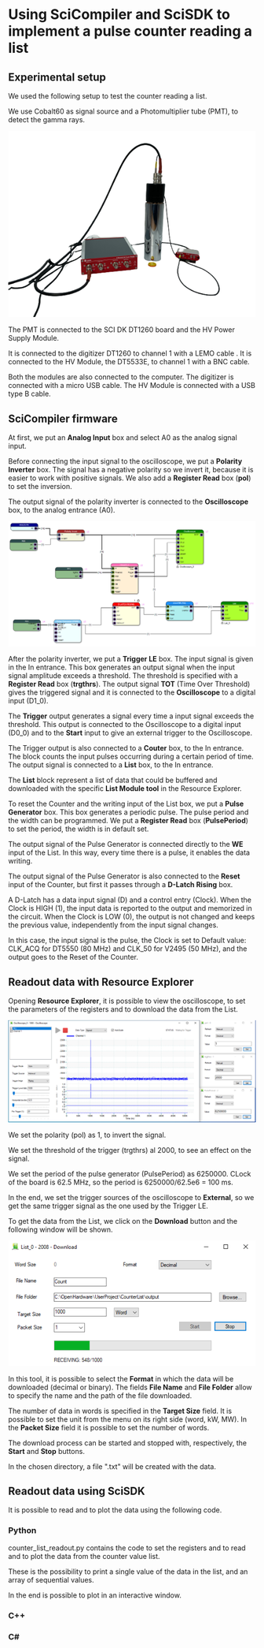 # Using SciCompiler and SciSDK to implement a pulse counter reading a list

## Experimental setup
We used the following setup to test the counter reading a list.

We use Cobalt60 as signal source and a Photomultiplier tube (PMT), to detect the gamma rays.

![](2023-02-23-12-06-28.png)

The PMT is connected to the SCI DK DT1260 board and the HV Power Supply Module.

It is connected to the digitizer DT1260 to channel 1 with a LEMO cable .
It is connected to the HV Module, the DT5533E, to channel 1 with a BNC cable.

Both the modules are also connected to the computer. The digitizer is connected with a micro USB cable. The HV Module is connected with a USB type B cable.

## SciCompiler firmware
At first, we put an **Analog Input** box and select A0 as the analog signal input.

Before connecting the input signal to the oscilloscope, we put a **Polarity Inverter** box. The signal has a negative polarity so we invert it, because it is easier to work with positive signals. We also add a **Register Read** box (**pol**) to set the inversion.

The output signal of the polarity inverter is connected to the **Oscilloscope** box, to the analog entrance (A0).

![](Capture_2023-03-09.PNG)

After the polarity inverter, we put a **Trigger LE** box. The input signal is given in the In entrance. This box generates an output signal when the input signal amplitude exceeds a threshold. The threshold is specified with a **Register Read** box (**trgthrs**). The output signal **TOT** (Time Over Threshold) gives the triggered signal and it is connected to the **Oscilloscope** to a digital input (D1_0).

The **Trigger** output generates a signal every time a input signal exceeds the threshold. This output is connected to the Oscilloscope to a digital input (D0_0) and to the **Start** input to give an external trigger to the Oscilloscope.

The Trigger output is also connected to a **Couter** box, to the In entrance. The block counts the input pulses occurring during a certain period of time. The output signal is connected to a **List** box, to the In entrance.

The **List** block represent a list of data that could be buffered and downloaded with the specific **List Module tool** in the Resource Explorer.

To reset the Counter and the writing input of the List box, we put a **Pulse Generator** box. This box generates a periodic pulse. The pulse period and the width can be programmed. We put a **Register Read** box (**PulsePeriod**) to set the period, the width is in default set.

The output signal of the Pulse Generator is connected directly to the **WE** input of the List. In this way, every time there is a pulse, it enables the data writing.

The output signal of the Pulse Generator is also connected to the **Reset** input of the Counter, but first it passes through a **D-Latch Rising** box.

A D-Latch has a data input signal (D) and a control entry (Clock). When the Clock is HIGH (1), the input data is reported to the output and memorized in the circuit. When the Clock is LOW (0), the output is not changed and keeps the previous value, independently from the input signal changes.

In this case, the input signal is the pulse, the Clock is set to Default value: CLK_ACQ for DT5550 (80 MHz) and CLK_50 for V2495 (50 MHz), and the output goes to the Reset of the Counter.

## Readout data with Resource Explorer
Opening **Resource Explorer**, it is possible to view the oscilloscope, to set the parameters of the registers and to download the data from the List.

![](Capture.PNG)

We set the polarity (pol) as 1, to invert the signal.

We set the threshold of the trigger (trgthrs) al 2000, to see an effect on 
the signal.

We set the period of the pulse generator (PulsePeriod) as 6250000. CLock of the board is 62.5 MHz, so the period is 6250000/62.5e6 = 100 ms.

In the end, we set the trigger sources of the oscilloscope to **External**,
so we get the same trigger signal as the one used by the Trigger LE.

To get the data from the List, we click on the **Download** button and the following window will be shown.

![](Capture_2023_03_09_2.PNG)

In this tool, it is possible to select the **Format** in which the data will be downloaded (decimal or binary). The fields **File Name** and **File Folder** allow to specify the name and the path of the file downloaded.

The number of data in words is specified in the **Target Size** field. It 
is possible to set the unit from the menu on its right side (word, kW, MW). 
In the **Packet Size** field it is possible to set the number of words.

The download process can be started and stopped with, respectively, the 
**Start** and **Stop** buttons.

In the chosen directory, a file ".txt" will be created with the data.

## Readout data using SciSDK
It is possible to read and to plot the data using the following code.

### Python
counter_list_readout.py contains the code to set the registers and to read and to plot the data from the counter value list.

These is the possibility to print a  single value of the data in the list, and an array of sequential values.

In the end is possible to plot in an interactive window.
### C++

### C#